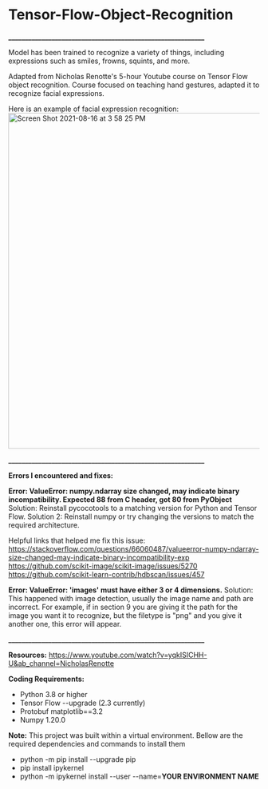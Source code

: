 # Tensor-Flow-Object-Recognition
**___________________________________________________________**

Model has been trained to recognize a variety of things, including expressions such as smiles, frowns, squints, and more.

Adapted from Nicholas Renotte's 5-hour Youtube course on Tensor Flow object recognition. Course focused on teaching hand gestures, adapted it to recognize facial expressions.

Here is an example of facial expression recognition:
<img width="672" alt="Screen Shot 2021-08-16 at 3 58 25 PM" src="https://user-images.githubusercontent.com/66883135/130535990-34fa5a04-f767-431a-9676-c4cb478b9317.png">


**___________________________________________________________**

****Errors I encountered and fixes:****

**Error: ValueError: numpy.ndarray size changed, may indicate binary incompatibility. Expected 88 from C header, got 80 from PyObject**
Solution: Reinstall pycocotools to a matching version for Python and Tensor Flow. 
Solution 2: Reinstall numpy or try changing the versions to match the required architecture.

Helpful links that helped me fix this issue:
https://stackoverflow.com/questions/66060487/valueerror-numpy-ndarray-size-changed-may-indicate-binary-incompatibility-exp
https://github.com/scikit-image/scikit-image/issues/5270
https://github.com/scikit-learn-contrib/hdbscan/issues/457


**Error: ValueError: 'images' must have either 3 or 4 dimensions.**
Solution: This happened with image detection, usually the image name and path are incorrect. For example, if in section 9 you are giving it the path for the image you want it to recognize, but the filetype is "png" and you give it another one, this error will appear.

**___________________________________________________________**


**Resources:**
https://www.youtube.com/watch?v=yqkISICHH-U&ab_channel=NicholasRenotte

**Coding Requirements:**
- Python 3.8 or higher
- Tensor Flow --upgrade (2.3 currently)
- Protobuf matplotlib==3.2
- Numpy 1.20.0

**Note:** This project was built within a virtual environment. Bellow are the required dependencies and commands to install them

- python -m pip install --upgrade pip
- pip install ipykernel
- python -m ipykernel install --user --name=**YOUR ENVIRONMENT NAME**

